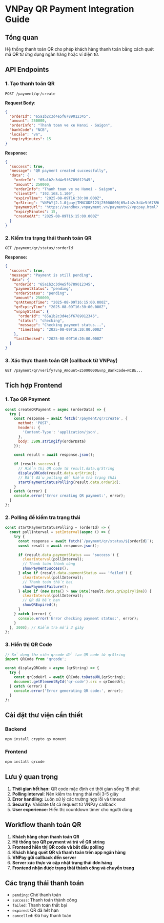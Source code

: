 # VNPay QR Payment Integration Guide

## Tổng quan
Hệ thống thanh toán QR cho phép khách hàng thanh toán bằng cách quét mã QR từ ứng dụng ngân hàng hoặc ví điện tử.

## API Endpoints

### 1. Tạo thanh toán QR
```
POST /payment/qr/create
```

**Request Body:**
```json
{
  "orderId": "65a1b2c3d4e5f6789012345",
  "amount": 250000,
  "orderInfo": "Thanh toan ve xe Hanoi - Saigon",
  "bankCode": "NCB",
  "locale": "vn",
  "expiryMinutes": 15
}
```

**Response:**
```json
{
  "success": true,
  "message": "QR payment created successfully",
  "data": {
    "orderId": "65a1b2c3d4e5f6789012345",
    "amount": 250000,
    "orderInfo": "Thanh toan ve xe Hanoi - Saigon",
    "clientIP": "192.168.1.100",
    "expiryTime": "2025-08-09T16:30:00.000Z",
    "qrString": "VNPAY|2.1.0|pay|TMNCODE123|25000000|65a1b2c3d4e5f6789012345|...",
    "paymentUrl": "https://sandbox.vnpayment.vn/paymentv2/vpcpay.html?...",
    "expiryMinutes": 15,
    "createdAt": "2025-08-09T16:15:00.000Z"
  }
}
```

### 2. Kiểm tra trạng thái thanh toán QR
```
GET /payment/qr/status/:orderId
```

**Response:**
```json
{
  "success": true,
  "message": "Payment is still pending",
  "data": {
    "orderId": "65a1b2c3d4e5f6789012345",
    "paymentStatus": "pending",
    "orderStatus": "pending",
    "amount": 250000,
    "qrAttemptTime": "2025-08-09T16:15:00.000Z",
    "qrExpiryTime": "2025-08-09T16:30:00.000Z",
    "vnpayStatus": {
      "orderId": "65a1b2c3d4e5f6789012345",
      "status": "checking",
      "message": "Checking payment status...",
      "timestamp": "2025-08-09T16:20:00.000Z"
    },
    "lastChecked": "2025-08-09T16:20:00.000Z"
  }
}
```

### 3. Xác thực thanh toán QR (callback từ VNPay)
```
GET /payment/qr/verify?vnp_Amount=25000000&vnp_BankCode=NCB&...
```

## Tích hợp Frontend

### 1. Tạo QR Payment
```javascript
const createQRPayment = async (orderData) => {
  try {
    const response = await fetch('/payment/qr/create', {
      method: 'POST',
      headers: {
        'Content-Type': 'application/json',
      },
      body: JSON.stringify(orderData)
    });
    
    const result = await response.json();
    
    if (result.success) {
      // Hiển thị QR code từ result.data.qrString
      displayQRCode(result.data.qrString);
      // Bắt đầu polling để kiểm tra trạng thái
      startPaymentStatusPolling(result.data.orderId);
    }
  } catch (error) {
    console.error('Error creating QR payment:', error);
  }
};
```

### 2. Polling để kiểm tra trạng thái
```javascript
const startPaymentStatusPolling = (orderId) => {
  const pollInterval = setInterval(async () => {
    try {
      const response = await fetch(`/payment/qr/status/${orderId}`);
      const result = await response.json();
      
      if (result.data.paymentStatus === 'success') {
        clearInterval(pollInterval);
        // Thanh toán thành công
        showPaymentSuccess();
      } else if (result.data.paymentStatus === 'failed') {
        clearInterval(pollInterval);
        // Thanh toán thất bại
        showPaymentFailure();
      } else if (new Date() > new Date(result.data.qrExpiryTime)) {
        clearInterval(pollInterval);
        // QR đã hết hạn
        showQRExpired();
      }
    } catch (error) {
      console.error('Error checking payment status:', error);
    }
  }, 3000); // Kiểm tra mỗi 3 giây
};
```

### 3. Hiển thị QR Code
```javascript
// Sử dụng thư viện qrcode để tạo QR code từ qrString
import QRCode from 'qrcode';

const displayQRCode = async (qrString) => {
  try {
    const qrCodeUrl = await QRCode.toDataURL(qrString);
    document.getElementById('qr-code').src = qrCodeUrl;
  } catch (error) {
    console.error('Error generating QR code:', error);
  }
};
```

## Cài đặt thư viện cần thiết

### Backend
```bash
npm install crypto qs moment
```

### Frontend
```bash
npm install qrcode
```

## Lưu ý quan trọng

1. **Thời gian hết hạn:** QR code mặc định có thời gian sống 15 phút
2. **Polling interval:** Nên kiểm tra trạng thái mỗi 3-5 giây
3. **Error handling:** Luôn xử lý các trường hợp lỗi và timeout
4. **Security:** Validate tất cả request từ VNPay callback
5. **User experience:** Hiển thị countdown timer cho người dùng

## Workflow thanh toán QR

1. **Khách hàng chọn thanh toán QR**
2. **Hệ thống tạo QR payment và trả về QR string**
3. **Frontend hiển thị QR code và bắt đầu polling**
4. **Khách hàng quét QR và thanh toán trên app ngân hàng**
5. **VNPay gửi callback đến server**
6. **Server xác thực và cập nhật trạng thái đơn hàng**
7. **Frontend nhận được trạng thái thành công và chuyển trang**

## Các trạng thái thanh toán

- `pending`: Chờ thanh toán
- `success`: Thanh toán thành công
- `failed`: Thanh toán thất bại
- `expired`: QR đã hết hạn
- `cancelled`: Đã hủy thanh toán
